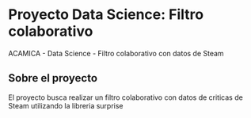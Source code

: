 # Proyecto Data Science: Filtro colaborativo
ACAMICA - Data Science - Filtro colaborativo con datos de Steam

## Sobre el proyecto

El proyecto busca realizar un filtro colaborativo con datos de criticas de Steam utilizando la libreria surprise

